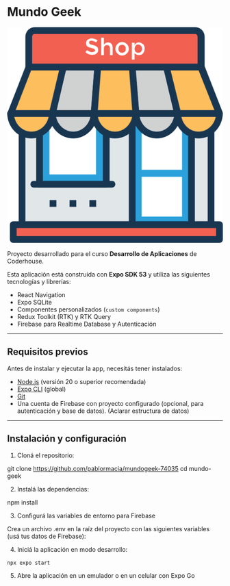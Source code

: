 # Mundo Geek

!['Logo Mundo Geek'](assets/icon.png)

Proyecto desarrollado para el curso **Desarrollo de Aplicaciones** de Coderhouse.

Esta aplicación está construida con **Expo SDK 53** y utiliza las siguientes tecnologías y librerías:

- React Navigation
- Expo SQLite
- Componentes personalizados (`custom components`)
- Redux Toolkit (RTK) y RTK Query
- Firebase para Realtime Database y Autenticación

---

## Requisitos previos

Antes de instalar y ejecutar la app, necesitás tener instalados:

- [Node.js](https://nodejs.org/) (versión 20 o superior recomendada)
- [Expo CLI](https://docs.expo.dev/get-started/installation/) (global)
- [Git](https://git-scm.com/)
- Una cuenta de Firebase con proyecto configurado (opcional, para autenticación y base de datos). (Aclarar estructura de datos)

---

## Instalación y configuración

1. Cloná el repositorio:

git clone https://github.com/pablormacia/mundogeek-74035
cd mundo-geek

2. Instalá las dependencias:

npm install

3. Configurá las variables de entorno para Firebase

Crea un archivo .env en la raíz del proyecto con las siguientes variables (usá tus datos de Firebase):

4. Iniciá la aplicación en modo desarrollo:

```
npx expo start
```
5. Abre la aplicación en un emulador o en un celular con Expo Go